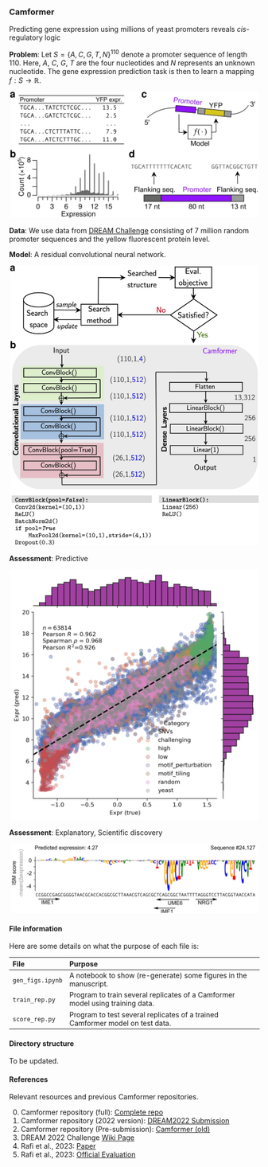 ### Camformer
Predicting gene expression using millions of yeast promoters reveals *cis*-regulatory logic

**Problem**: Let $S = \{A,C,G,T,N\}^{110}$ denote a promoter sequence of length $110$. Here, $A$, $C$, $G$, $T$ are the four nucleotides and  $N$ represents an unknown nucleotide.  The gene expression prediction task is then to learn a mapping  $f: S \to \mathbb{R}$.

<div align="center">
    <img src="readme_figs/Fig1.jpg" alt="Graphical abstract" width="500">
</div>

**Data**: We use data from [DREAM Challenge](https://www.synapse.org/#!Synapse:syn28469146/wiki/617075) consisting of 7 million random promoter sequences and the yellow fluorescent protein level.

**Model**: A residual convolutional neural network.

<div align="center">
    <img src="readme_figs/Fig2.jpg" alt="Search for a model" width="500">
</div>

**Assessment**: Predictive

<div align="center">
    <img src="readme_figs/Fig3.jpg" alt="Evaluating a trained model" width="500">
</div>

**Assessment**: Explanatory, Scientific discovery

<div align="center">
    <img src="readme_figs/Fig4.jpg" alt="Evaluating a trained model for explanatory assessment" width="500">
</div>

#### File information

Here are some details on what the purpose of each file is:

| File               | Purpose                                                                       |
|:-------------------| :-----------------------------------------------------------------------------|
| `gen_figs.ipynb`   | A notebook to show (re-generate) some figures in the manuscript.              |
| `train_rep.py`     | Program to train several replicates of a Camformer model using training data. |
| `score_rep.py`     | Program to test several replicates of a trained Camformer model on test data. |


#### Directory structure

To be updated.

#### References

Relevant resources and previous Camformer repositories.

0. Camformer repository (full): [Complete repo](https://github.com/tirtharajdash/Camformer)
1. Camformer repository (2022 version): [DREAM2022 Submission](https://github.com/FredrikSvenssonUK/DREAM2022_Camformers)
2. Camformer repository (Pre-submission): [Camformer (old)](https://github.com/FredrikSvenssonUK/camformers)
3. DREAM 2022 Challenge [Wiki Page](https://www.synapse.org/#!Synapse:syn28469146/wiki/617075)
4. Rafi et al., 2023: [Paper](https://www.biorxiv.org/content/10.1101/2023.04.26.538471v1)
5. Rafi et al., 2023: [Official Evaluation](https://zenodo.org/records/7395397)

